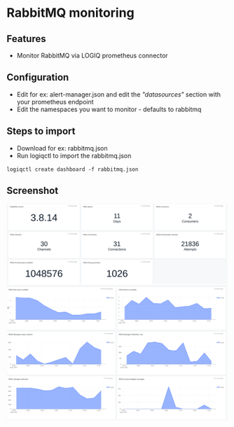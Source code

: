 # RabbitMQ monitoring

## Features
* Monitor RabbitMQ via LOGIQ prometheus connector

## Configuration

* Edit for ex: alert-manager.json and edit the *"datasources"* section with your prometheus endpoint
* Edit the namespaces you want to monitor - defaults to rabbitmq

## Steps to import

* Download for ex: rabbitmq.json
* Run logiqctl to import the rabbitmq.json

```
logiqctl create dashboard -f rabbitmq.json

```

## Screenshot

![image info](./rabbitmq-1.png)
![image info](./rabbitmq-2.png)

